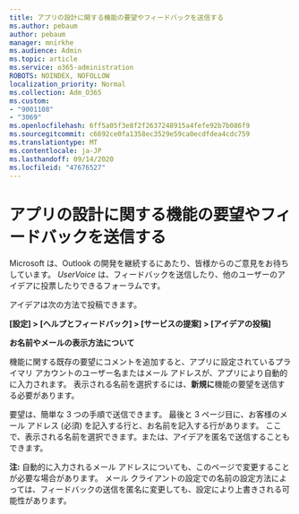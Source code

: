 ```yaml
---
title: アプリの設計に関する機能の要望やフィードバックを送信する
ms.author: pebaum
author: pebaum
manager: mnirkhe
ms.audience: Admin
ms.topic: article
ms.service: o365-administration
ROBOTS: NOINDEX, NOFOLLOW
localization_priority: Normal
ms.collection: Adm_O365
ms.custom:
- "9001108"
- "3069"
ms.openlocfilehash: 6ff5a05f3e8f2f2637248915a4fefe92b7b086f9
ms.sourcegitcommit: c6692ce0fa1358ec3529e59ca0ecdfdea4cdc759
ms.translationtype: MT
ms.contentlocale: ja-JP
ms.lasthandoff: 09/14/2020
ms.locfileid: "47676527"
---
```

# <a name="leave-a-feature-request-or-feedback-on-app-design"></a>アプリの設計に関する機能の要望やフィードバックを送信する

Microsoft は、Outlook の開発を継続するにあたり、皆様からのご意見をお待ちしています。 *UserVoice* は、フィードバックを送信したり、他のユーザーのアイデアに投票したりできるフォーラムです。  

アイデアは次の方法で投稿できます。 

**[設定] > [ヘルプとフィードバック] > [サービスの提案] > [アイデアの投稿]** 

**お名前やメールの表示方法について**

機能に関する既存の要望にコメントを追加すると、アプリに設定されているプライマリ アカウントのユーザー名またはメール アドレスが、アプリにより自動的に入力されます。 表示される名前を選択するには、**新規に**機能の要望を送信する必要があります。 

要望は、簡単な 3 つの手順で送信できます。 最後と 3 ページ目に、お客様のメール アドレス (必須) を記入する行と、お名前を記入する行があります。 ここで、表示される名前を選択できます。または、アイデアを匿名で送信することもできます。 

**注:** 自動的に入力されるメール アドレスについても、このページで変更することが必要な場合があります。 メール クライアントの設定での名前の設定方法によっては、フィードバックの送信を匿名に変更しても、設定により上書きされる可能性があります。 
